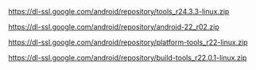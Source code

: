 https://dl-ssl.google.com/android/repository/tools_r24.3.3-linux.zip

https://dl-ssl.google.com/android/repository/android-22_r02.zip

https://dl-ssl.google.com/android/repository/platform-tools_r22-linux.zip

https://dl-ssl.google.com/android/repository/build-tools_r22.0.1-linux.zip

